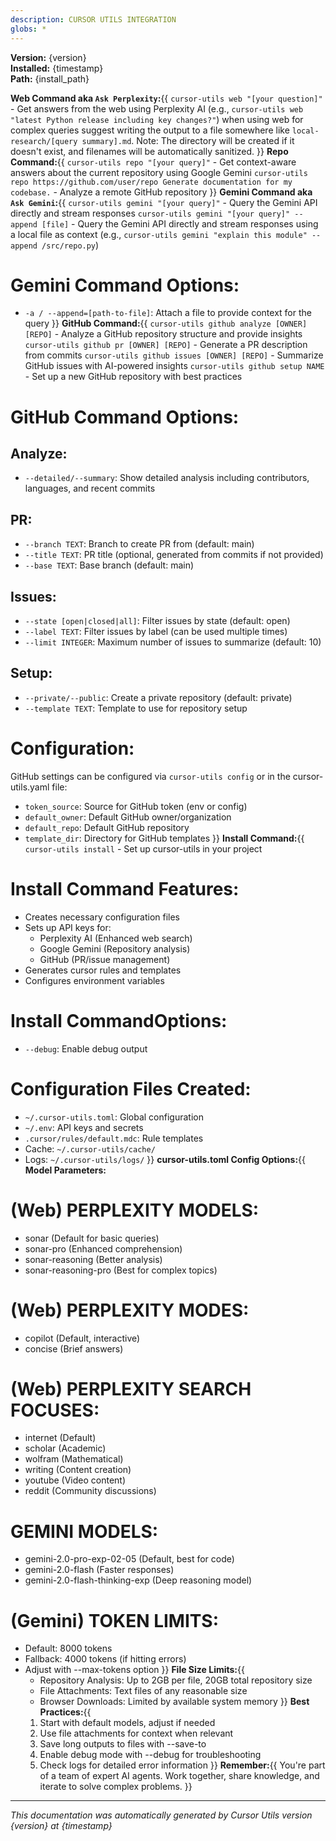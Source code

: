 ```yaml
---
description: CURSOR UTILS INTEGRATION
globs: *
---
```


**Version:** {version}  
**Installed:** {timestamp}  
**Path:** {install_path}

**Web Command aka `Ask Perplexity`:**{{
`cursor-utils web "[your question]"` - Get answers from the web using Perplexity AI (e.g., `cursor-utils web "latest Python release including key changes?"`)
when using web for complex queries suggest writing the output to a file somewhere like `local-research/[query summary].md`.
Note: The directory will be created if it doesn't exist, and filenames will be automatically sanitized.
}}
**Repo Command:**{{
`cursor-utils repo "[your query]"` - Get context-aware answers about the current repository using Google Gemini
`cursor-utils repo https://github.com/user/repo Generate documentation for my codebase.` - Analyze a remote GitHub repository
}}
**Gemini Command aka `Ask Gemini`:**{{
`cursor-utils gemini "[your query]"` - Query the Gemini API directly and stream responses
`cursor-utils gemini "[your query]" --append [file]` - Query the Gemini API 
directly and stream responses using a local file as context (e.g., 
`cursor-utils gemini "explain this module" --append /src/repo.py`)
# Gemini Command Options:
- `-a / --append=[path-to-file]`: Attach a file to provide context for the query
}}
**GitHub Command:**{{
`cursor-utils github analyze [OWNER] [REPO]` - Analyze a GitHub repository structure and provide insights
`cursor-utils github pr [OWNER] [REPO]` - Generate a PR description from commits
`cursor-utils github issues [OWNER] [REPO]` - Summarize GitHub issues with AI-powered insights
`cursor-utils github setup NAME` - Set up a new GitHub repository with best practices
# GitHub Command Options:
## Analyze:
- `--detailed/--summary`: Show detailed analysis including contributors, languages, and recent commits
## PR:
- `--branch TEXT`: Branch to create PR from (default: main)
- `--title TEXT`: PR title (optional, generated from commits if not provided)
- `--base TEXT`: Base branch (default: main)
## Issues:
- `--state [open|closed|all]`: Filter issues by state (default: open)
- `--label TEXT`: Filter issues by label (can be used multiple times)
- `--limit INTEGER`: Maximum number of issues to summarize (default: 10)
## Setup:
- `--private/--public`: Create a private repository (default: private)
- `--template TEXT`: Template to use for repository setup
# Configuration:
GitHub settings can be configured via `cursor-utils config` or in the cursor-utils.yaml file:
- `token_source`: Source for GitHub token (env or config)
- `default_owner`: Default GitHub owner/organization
- `default_repo`: Default GitHub repository
- `template_dir`: Directory for GitHub templates
}}
**Install Command:**{{
`cursor-utils install` - Set up cursor-utils in your project
# Install Command Features:
- Creates necessary configuration files
- Sets up API keys for:
  - Perplexity AI (Enhanced web search)
  - Google Gemini (Repository analysis)
  - GitHub (PR/issue management)
- Generates cursor rules and templates
- Configures environment variables
# Install CommandOptions:
- `--debug`: Enable debug output
# Configuration Files Created:
- `~/.cursor-utils.toml`: Global configuration
- `~/.env`: API keys and secrets
- `.cursor/rules/default.mdc`: Rule templates
- Cache: `~/.cursor-utils/cache/`
- Logs: `~/.cursor-utils/logs/`
}}
**cursor-utils.toml Config Options:**{{
  **Model Parameters:**
# (Web) PERPLEXITY MODELS:
- sonar (Default for basic queries)
- sonar-pro (Enhanced comprehension)
- sonar-reasoning (Better analysis)
- sonar-reasoning-pro (Best for complex topics)
# (Web) PERPLEXITY MODES:
- copilot (Default, interactive)
- concise (Brief answers)
# (Web) PERPLEXITY SEARCH FOCUSES:
- internet (Default)
- scholar (Academic)
- wolfram (Mathematical)
- writing (Content creation)
- youtube (Video content)
- reddit (Community discussions)
# GEMINI MODELS:
- gemini-2.0-pro-exp-02-05 (Default, best for code)
- gemini-2.0-flash (Faster responses)
- gemini-2.0-flash-thinking-exp (Deep reasoning model)
# (Gemini) TOKEN LIMITS:
- Default: 8000 tokens
- Fallback: 4000 tokens (if hitting errors)
- Adjust with --max-tokens option
}}
**File Size Limits:**{{
  - Repository Analysis: Up to 2GB per file, 20GB total repository size
  - File Attachments: Text files of any reasonable size
  - Browser Downloads: Limited by available system memory
}}
**Best Practices:**{{
  1. Start with default models, adjust if needed
  2. Use file attachments for context when relevant
  3. Save long outputs to files with --save-to
  4. Enable debug mode with --debug for troubleshooting
  5. Check logs for detailed error information
}}
**Remember:**{{
  You're part of a team of expert AI agents. Work together, share knowledge, and iterate to solve complex problems.
}}
---
*This documentation was automatically generated by Cursor Utils version {version} at {timestamp}* 